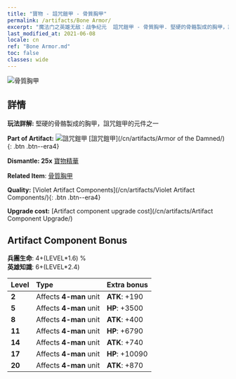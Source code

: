 ```yaml
---
title: "寶物 - 詛咒鎧甲 - 骨質胸甲"
permalink: /artifacts/Bone Armor/
excerpt: "魔法门之英雄无敌：战争纪元  詛咒鎧甲 - 骨質胸甲. 堅硬的骨骼製成的胸甲，詛咒鎧甲的元件之一"
last_modified_at: 2021-06-08
locale: cn
ref: "Bone Armor.md"
toc: false
classes: wide
---
```


 ![骨質胸甲](/images/t/artifact_40304.png)



## 詳情

 **玩法詳解:** 堅硬的骨骼製成的胸甲，詛咒鎧甲的元件之一

 **Part of Artifact:** ![詛咒鎧甲](/images/t/icon_artifact_30.png) [詛咒鎧甲](/cn/artifacts/Armor of the Damned/){: .btn .btn--era4}

 **Dismantle: 25x** [寶物精華](/cn/Items/con_905/)

 **Related Item**: [骨質胸甲](/cn/Items/art_124/)

 **Quality:** [Violet Artifact Components](/cn/artifacts/Violet Artifact Components/){: .btn .btn--era4}

 **Upgrade cost:** [Artifact component upgrade cost](/cn/artifacts/Artifact Component Upgrade/)

## Artifact Component Bonus

  **兵團生命**: 4+(LEVEL\*1.6) %<br/>**英雄知識**: 6+(LEVEL\*2.4)

  |  Level  | Type |    Extra bonus  | 
  |:--------|:-----|:----------------| 
  | **2** | Affects **4-man** unit | **ATK**: +190 | 
  | **5** | Affects **4-man** unit | **HP**: +3500 | 
  | **8** | Affects **4-man** unit | **ATK**: +400 | 
  | **11** | Affects **4-man** unit | **HP**: +6790 | 
  | **14** | Affects **4-man** unit | **ATK**: +740 | 
  | **17** | Affects **4-man** unit | **HP**: +10090 | 
  | **20** | Affects **4-man** unit | **ATK**: +870 | 
